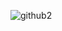  
![github2](https://user-images.githubusercontent.com/70164638/111085221-25257d80-84f5-11eb-9cb3-e65e8d9f218b.gif)


